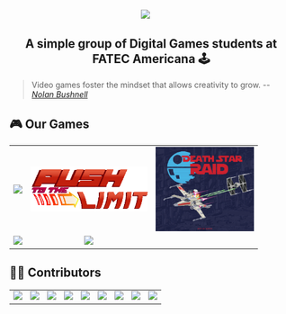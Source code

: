 <h5 align="center">
  <img src="https://github.com/coetus-jd/time-race/blob/main/Docs/Coetus.png" style="margin-right: 20px" width="250px" /><br>  
</h5>

<h2 align="center">
  A simple group of Digital Games students at FATEC Americana 🕹️
</h2>

> Video games foster the mindset that allows creativity to grow.
> -- <cite>[Nolan Bushnell][1]</cite>

[1]: https://en.wikipedia.org/wiki/Nolan_Bushnell

## 🎮 Our Games

<table>
  <tbody>
    <tr>
      <td align="center" valign="middle">
        <a align="center" href="https://github.com/coetus-jd/unity-pirateCave">
          <img src="https://github.com/coetus-jd/unity-pirateCave/blob/main/Docs/Libertatis.png" width="250px" /> 
        </a>
      </td>
      <td align="center" valign="middle">
        <a align="center" href="https://github.com/coetus-jd/push-to-the-limit">
          <img src="https://github.com/coetus-jd/push-to-the-limit/blob/main/Docs/Logo.png" height="80px" /> 
        </a>
      </td>
      <td align="center" valign="middle">
        <a href="https://github.com/coetus-jd/death-star-raid">
          <img src="https://github.com/coetus-jd/death-star-raid/blob/main/assets/UX/TelaInicial/TelaInicial.png" height="150px" /><br>  
        </a>
      </td>
    </tr>
    <tr>
      <td align="center" valign="middle">
        <a href="https://github.com/coetus-jd/beehive-attack">
          <img src="https://github.com/coetus-jd/beehive-attack/blob/main/Docs/T%C3%ADtuloPixel.png" width="250px" /><br>  
        </a>
      </td>
      <td align="center" valign="middle">
        <a href="https://github.com/coetus-jd/marco-polo">
          <img src="https://github.com/coetus-jd/marco-polo/blob/main/Arts/LogoMarcoPolo.png" width="150px" /><br>  
        </a>
      </td>
    </tr>
  </tbody>
</table>

## 🤝🏻 Contributors

<table>
  <tbody>
    <tr>
      <td align="center" valign="middle">
        <a href="https://github.com/ALVenciguerra" target="_blank">
          <img width="80px" src="https://avatars.githubusercontent.com/u/105746411?v=4">
        </a>
      </td>
      <td align="center" valign="middle">
        <a href="https://github.com/waterwhirl" target="_blank">
          <img width="80px" src="https://avatars.githubusercontent.com/u/13819826?v=4">
        </a>
      </td>
      <td align="center" valign="middle">
        <a href="https://github.com/JonatasFreireDev" target="_blank">
          <img width="80px" src="https://avatars.githubusercontent.com/u/31389309?v=4">
        </a>
      </td>
      <td align="center" valign="middle">
        <a href="https://github.com/pferreirafabricio" target="_blank">
          <img width="80px" src="https://avatars.githubusercontent.com/u/42717522?v=4">
        </a>
      </td>
      <td align="center" valign="middle">
        <a href="https://github.com/MantovaniGabriel" target="_blank">
          <img width="80px" src="https://avatars.githubusercontent.com/u/83363226?v=4">
        </a>
      </td>
      <td align="center" valign="middle">
        <a href="https://github.com/JoaoFKraft" target="_blank">
          <img width="80px" src="https://avatars.githubusercontent.com/u/84849252?v=4">
        </a>
      </td>
      <td align="center" valign="middle">
        <a href="https://github.com/Ganade" target="_blank">
          <img width="80px" src="https://avatars.githubusercontent.com/u/85593405?v=4">
        </a>
      </td>
      <td align="center" valign="middle">
        <a href="https://github.com/j00ji" target="_blank">
          <img width="80px" src="https://avatars.githubusercontent.com/u/79171568?v=4">
        </a>
      </td>
      <td align="center" valign="middle">
        <a href="https://github.com/gustavoamioto" target="_blank">
          <img width="80px" src="https://avatars.githubusercontent.com/u/95696389?v=4">
        </a>
      </td>
    </tr>
  </tbody>
</table>
